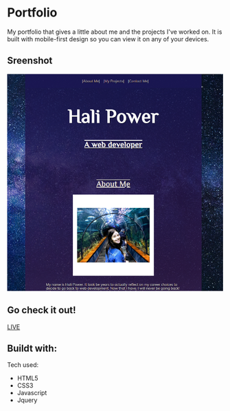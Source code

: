 
# Portfolio

My portfolio that gives a little about me and the projects I've worked on. It is built with mobile-first design so you can view it on any of your devices.

## Sreenshot



![](portfolio-mock-pictures/portfolio-screenshot.png)

## Go check it out!

[LIVE](https://hp0809.github.io/Manatee-Quiz/)


## Buildt with:
Tech used:
 * HTML5
 * CSS3
 * Javascript
 * Jquery


